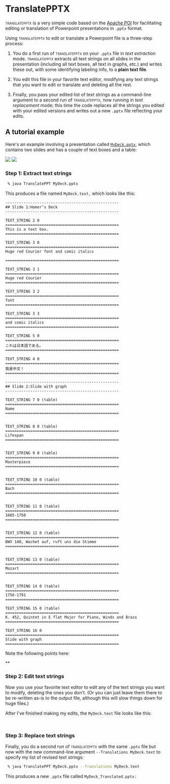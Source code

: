 # TranslatePPTX

<span style="text-transform: uppercase; font-size: 70%;">translatepptx</span>
is a very simple code based on the
[Apache POI](https://poi.apache.org)
for facilitating editing or translation of Powerpoint
presentations in `.pptx` format.

Using
<span style="text-transform: uppercase; font-size: 70%;">translatepptx</span>
to edit or translate a Powerpoint file is a three-step process:

1. You do a first run of
   <span style="text-transform: uppercase; font-size: 70%;">translatepptx</span>
   on your `.pptx` file in *text extraction* mode.
   <span style="text-transform: uppercase; font-size: 70%;">translatepptx</span>
   extracts all text strings on all slides in the presentation 
   (including all text boxes, all text in graphs, etc.) and 
   writes these out, with some identifying labeling info,
   to a **plain text file**.

2. You edit this file in your favorite text editor,
   modifying any text strings that you want to edit or translate
   and deleting all the rest. 

3.  Finally, you pass your edited list of text strings as a
    command-line argument to a second run of
    <span STYLE="font-variant: small-caps;">translatepptx</span>,
    now running in *text replacement* mode;
    this time the code replaces all the strings you edited with 
    your edited versions and writes out a new `.pptx` file
    reflecting your edits.

## A tutorial example

Here's an example involving a presentation called
[`MyDeck.pptx`](example/MyDeck.pptx),
which contains two slides and has a couple of text boxes
and a table:

<a href="examples/MyDesk_Slide1.png"><img src="examples/MyDesk_Slide1.png"></a>
<a href="examples/MyDesk_Slide2.png"><img src="examples/MyDesk_Slide2.png"></a>

### Step 1: Extract text strings

````bash
 % java TranslatePPT MyDeck.pptx
````

This produces a file named `MyDeck.text,`
which looks like this:

````
--------------------------------------------------
## Slide 1:Homer’s Deck
--------------------------------------------------

TEXT_STRING 2 0
==================================================
This is a text box.
==================================================

TEXT_STRING 3 0
==================================================
Huge red Courier font and comic italics

==================================================

TEXT_STRING 3 1
==================================================
Huge red Courier 
==================================================

TEXT_STRING 3 2
==================================================
font 
==================================================

TEXT_STRING 3 3
==================================================
and comic italics
==================================================

TEXT_STRING 5 0
==================================================
これは日本語である。
==================================================

TEXT_STRING 4 0
==================================================
我是中文！
==================================================

--------------------------------------------------
## Slide 2:Slide with graph
--------------------------------------------------

TEXT_STRING 7 0 (table)
==================================================
Name
==================================================


TEXT_STRING 8 0 (table)
==================================================
Lifespan
==================================================


TEXT_STRING 9 0 (table)
==================================================
Masterpiece
==================================================


TEXT_STRING 10 0 (table)
==================================================
Bach
==================================================


TEXT_STRING 11 0 (table)
==================================================
1685-1750
==================================================


TEXT_STRING 12 0 (table)
==================================================
BWV 140, Wachet auf, ruft uns die Stimme
==================================================


TEXT_STRING 13 0 (table)
==================================================
Mozart
==================================================


TEXT_STRING 14 0 (table)
==================================================
1756-1791
==================================================

TEXT_STRING 15 0 (table)
==================================================
K. 452, Quintet in E flat Major for Piano, Winds and Brass
==================================================

TEXT_STRING 16 0
==================================================
Slide with graph
==================================================

````

Note the following points here:

** 

### Step 2: Edit text strings

Now you use your favorite text editor to edit
any of the text strings you want to modify, deleting
the ones you don't. (Or you can just leave them there
to be re-written as-is to the output file, although this
will slow things down for huge files.)

After I've finished making my edits, the `MyDeck.text`
file looks like this:

````bash
 
````

### Step 3: Replace text strings

Finally, you do a second run of 
<span style="text-transform: uppercase; font-size: 70%;">translatepptx</span>
with the same `.pptx` file but now with
the new command-line argument `--Translations MyDeck.text`
to specify my list of revised text strings:

````bash
 % java TranslatePPT MyDeck.pptx --Translations MyDeck.text
````

This produces a new `.pptx` file called `MyDeck_Translated.pptx:`

````
````
